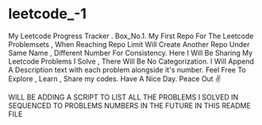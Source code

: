 # leetcode_-1
My Leetcode Progress Tracker . Box_No.1.
My First Repo For The Leetcode Problemsets , When Reaching Repo Limit Will Create Another Repo Under Same Name , Different Number For Consistency.
Here I Will Be Sharing My Leetcode Problems I Solve , There Will Be No Categorization.
I Will Append A Description text with each problem alongside it's number.
Feel Free To Explore , Learn , Share my codes.
Have A Nice Day.
Peace Out ✌️


WILL BE ADDING A SCRIPT TO LIST ALL THE PROBLEMS I SOLVED IN SEQUENCED TO PROBLEMS NUMBERS IN THE FUTURE IN THIS README FILE 

